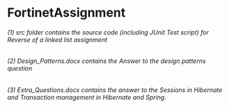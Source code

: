 # FortinetAssignment

###### (1) src folder contains the source code (including JUnit Test script) for Reverse of a linked list assignment
###### (2) Design_Patterns.docx contains the Answer to the design patterns question
###### (3) Extra_Questions.docx contains the answer to the Sessions in Hibernate and Transaction management in Hibernate and Spring.
